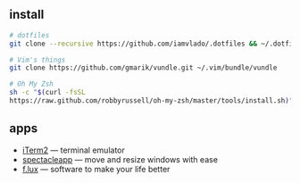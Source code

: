 ## install

```zsh
# dotfiles
git clone --recursive https://github.com/iamvlado/.dotfiles && ~/.dotfiles/init

# Vim's things
git clone https://github.com/gmarik/vundle.git ~/.vim/bundle/vundle

# Oh My Zsh
sh -c "$(curl -fsSL
https://raw.github.com/robbyrussell/oh-my-zsh/master/tools/install.sh)"
```

## apps
+ [iTerm2](https://www.spectacleapp.com) — terminal emulator
+ [spectacleapp](https://www.spectacleapp.com) — move and resize windows with ease
+ [f.lux](https://justgetflux.com/) — software to make your life better
